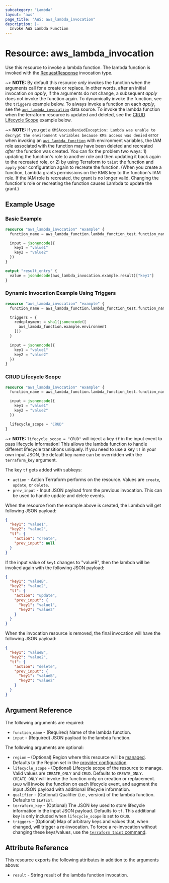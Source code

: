 ```yaml
---
subcategory: "Lambda"
layout: "aws"
page_title: "AWS: aws_lambda_invocation"
description: |-
  Invoke AWS Lambda Function
---
```


# Resource: aws_lambda_invocation

Use this resource to invoke a lambda function. The lambda function is invoked with the [RequestResponse](https://docs.aws.amazon.com/lambda/latest/dg/API_Invoke.html#API_Invoke_RequestSyntax) invocation type.

~> **NOTE:** By default this resource _only_ invokes the function when the arguments call for a create or replace. In other words, after an initial invocation on _apply_, if the arguments do not change, a subsequent _apply_ does not invoke the function again. To dynamically invoke the function, see the `triggers` example below. To always invoke a function on each _apply_, see the [`aws_lambda_invocation`](/docs/providers/aws/d/lambda_invocation.html) data source. To invoke the lambda function when the terraform resource is updated and deleted, see the [CRUD Lifecycle Scope](#crud-lifecycle-scope) example below.

~> **NOTE:** If you get a `KMSAccessDeniedException: Lambda was unable to decrypt the environment variables because KMS access was denied` error when invoking an [`aws_lambda_function`](/docs/providers/aws/r/lambda_function.html) with environment variables, the IAM role associated with the function may have been deleted and recreated _after_ the function was created. You can fix the problem two ways: 1) updating the function's role to another role and then updating it back again to the recreated role, or 2) by using Terraform to `taint` the function and `apply` your configuration again to recreate the function. (When you create a function, Lambda grants permissions on the KMS key to the function's IAM role. If the IAM role is recreated, the grant is no longer valid. Changing the function's role or recreating the function causes Lambda to update the grant.)

## Example Usage

### Basic Example

```terraform
resource "aws_lambda_invocation" "example" {
  function_name = aws_lambda_function.lambda_function_test.function_name

  input = jsonencode({
    key1 = "value1"
    key2 = "value2"
  })
}

output "result_entry" {
  value = jsondecode(aws_lambda_invocation.example.result)["key1"]
}
```

### Dynamic Invocation Example Using Triggers

```terraform
resource "aws_lambda_invocation" "example" {
  function_name = aws_lambda_function.lambda_function_test.function_name

  triggers = {
    redeployment = sha1(jsonencode([
      aws_lambda_function.example.environment
    ]))
  }

  input = jsonencode({
    key1 = "value1"
    key2 = "value2"
  })
}
```

### CRUD Lifecycle Scope

```terraform
resource "aws_lambda_invocation" "example" {
  function_name = aws_lambda_function.lambda_function_test.function_name

  input = jsonencode({
    key1 = "value1"
    key2 = "value2"
  })

  lifecycle_scope = "CRUD"
}
```

~> **NOTE:** `lifecycle_scope = "CRUD"` will inject a key `tf` in the input event to pass lifecycle information! This allows the lambda function to handle different lifecycle transitions uniquely.  If you need to use a key `tf` in your own input JSON, the default key name can be overridden with the `terraform_key` argument.

The key `tf` gets added with subkeys:

* `action` - Action Terraform performs on the resource. Values are `create`, `update`, or `delete`.
* `prev_input` - Input JSON payload from the previous invocation. This can be used to handle update and delete events.

When the resource from the example above is created, the Lambda will get following JSON payload:

```json
{
  "key1": "value1",
  "key2": "value2",
  "tf": {
    "action": "create",
    "prev_input": null
  }
}
```

If the input value of `key1` changes to "valueB", then the lambda will be invoked again with the following JSON payload:

```json
{
  "key1": "valueB",
  "key2": "value2",
  "tf": {
    "action": "update",
    "prev_input": {
      "key1": "value1",
      "key2": "value2"
    }
  }
}
```

When the invocation resource is removed, the final invocation will have the following JSON payload:

```json
{
  "key1": "valueB",
  "key2": "value2",
  "tf": {
    "action": "delete",
    "prev_input": {
      "key1": "valueB",
      "key2": "value2"
    }
  }
}
```

## Argument Reference

The following arguments are required:

* `function_name` - (Required) Name of the lambda function.
* `input` - (Required) JSON payload to the lambda function.

The following arguments are optional:

* `region` – (Optional) Region where this resource will be [managed](https://docs.aws.amazon.com/general/latest/gr/rande.html#regional-endpoints). Defaults to the Region set in the [provider configuration](https://registry.terraform.io/providers/hashicorp/aws/latest/docs#aws-configuration-reference).
* `lifecycle_scope` - (Optional) Lifecycle scope of the resource to manage. Valid values are `CREATE_ONLY` and `CRUD`. Defaults to `CREATE_ONLY`. `CREATE_ONLY` will invoke the function only on creation or replacement. `CRUD` will invoke the function on each lifecycle event, and augment the input JSON payload with additional lifecycle information.
* `qualifier` - (Optional) Qualifier (i.e., version) of the lambda function. Defaults to `$LATEST`.
* `terraform_key` - (Optional) The JSON key used to store lifecycle information in the input JSON payload. Defaults to `tf`. This additional key is only included when `lifecycle_scope` is set to `CRUD`.
* `triggers` - (Optional) Map of arbitrary keys and values that, when changed, will trigger a re-invocation. To force a re-invocation without changing these keys/values, use the [`terraform taint` command](https://www.terraform.io/docs/commands/taint.html).

## Attribute Reference

This resource exports the following attributes in addition to the arguments above:

* `result` - String result of the lambda function invocation.
